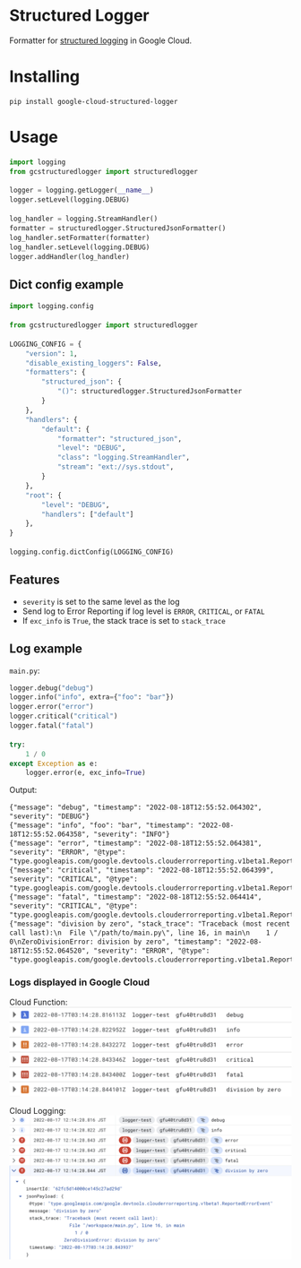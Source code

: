 # Structured Logger

Formatter for [structured logging](https://cloud.google.com/logging/docs/structured-logging) in Google Cloud.

# Installing

```
pip install google-cloud-structured-logger
```

# Usage

```python
import logging
from gcstructuredlogger import structuredlogger

logger = logging.getLogger(__name__)
logger.setLevel(logging.DEBUG)

log_handler = logging.StreamHandler()
formatter = structuredlogger.StructuredJsonFormatter()
log_handler.setFormatter(formatter)
log_handler.setLevel(logging.DEBUG)
logger.addHandler(log_handler)
```

## Dict config example

```python
import logging.config

from gcstructuredlogger import structuredlogger

LOGGING_CONFIG = {
    "version": 1,
    "disable_existing_loggers": False,
    "formatters": {
        "structured_json": {
            "()": structuredlogger.StructuredJsonFormatter
        }
    },
    "handlers": {
        "default": {
            "formatter": "structured_json",
            "level": "DEBUG",
            "class": "logging.StreamHandler",
            "stream": "ext://sys.stdout",
        }
    },
    "root": {
        "level": "DEBUG",
        "handlers": ["default"]
    },
}

logging.config.dictConfig(LOGGING_CONFIG)
```

## Features

- `severity` is set to the same level as the log
- Send log to Error Reporting if log level is `ERROR`, `CRITICAL`, or `FATAL`
- If `exc_info` is `True`, the stack trace is set to `stack_trace`

## Log example

`main.py`:

```python
logger.debug("debug")
logger.info("info", extra={"foo": "bar"})
logger.error("error")
logger.critical("critical")
logger.fatal("fatal")

try:
    1 / 0
except Exception as e:
    logger.error(e, exc_info=True)
```

Output:

```
{"message": "debug", "timestamp": "2022-08-18T12:55:52.064302", "severity": "DEBUG"}
{"message": "info", "foo": "bar", "timestamp": "2022-08-18T12:55:52.064358", "severity": "INFO"}
{"message": "error", "timestamp": "2022-08-18T12:55:52.064381", "severity": "ERROR", "@type": "type.googleapis.com/google.devtools.clouderrorreporting.v1beta1.ReportedErrorEvent"}
{"message": "critical", "timestamp": "2022-08-18T12:55:52.064399", "severity": "CRITICAL", "@type": "type.googleapis.com/google.devtools.clouderrorreporting.v1beta1.ReportedErrorEvent"}
{"message": "fatal", "timestamp": "2022-08-18T12:55:52.064414", "severity": "CRITICAL", "@type": "type.googleapis.com/google.devtools.clouderrorreporting.v1beta1.ReportedErrorEvent"}
{"message": "division by zero", "stack_trace": "Traceback (most recent call last):\n  File \"/path/to/main.py\", line 16, in main\n    1 / 0\nZeroDivisionError: division by zero", "timestamp": "2022-08-18T12:55:52.064520", "severity": "ERROR", "@type": "type.googleapis.com/google.devtools.clouderrorreporting.v1beta1.ReportedErrorEvent"}
```

### Logs displayed in Google Cloud

Cloud Function:
![cloud_function_logs](./images/cloud_function_logs.png)

Cloud Logging:
![cloud_logging_logs](./images/cloud_logging_logs.png)
